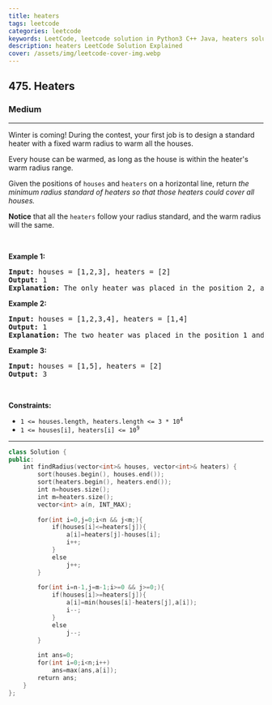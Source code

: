 ```yaml
---
title: heaters
tags: leetcode
categories: leetcode
keywords: LeetCode, leetcode solution in Python3 C++ Java, heaters solution
description: heaters LeetCode Solution Explained
cover: /assets/img/leetcode-cover-img.webp
---
```



<h2>475. Heaters</h2><h3>Medium</h3><hr><div><p>Winter is coming! During the contest, your first job is to design a standard heater with a fixed warm radius to warm all the houses.</p>

<p>Every house can be warmed, as long as the house is within the heater's warm radius range.&nbsp;</p>

<p>Given the positions of <code>houses</code> and <code>heaters</code> on a horizontal line, return <em>the minimum radius standard of heaters&nbsp;so that those heaters could cover all houses.</em></p>

<p><strong>Notice</strong> that&nbsp;all the <code>heaters</code> follow your radius standard, and the warm radius will the same.</p>

<p>&nbsp;</p>
<p><strong>Example 1:</strong></p>

<pre><strong>Input:</strong> houses = [1,2,3], heaters = [2]
<strong>Output:</strong> 1
<strong>Explanation:</strong> The only heater was placed in the position 2, and if we use the radius 1 standard, then all the houses can be warmed.
</pre>

<p><strong>Example 2:</strong></p>

<pre><strong>Input:</strong> houses = [1,2,3,4], heaters = [1,4]
<strong>Output:</strong> 1
<strong>Explanation:</strong> The two heater was placed in the position 1 and 4. We need to use radius 1 standard, then all the houses can be warmed.
</pre>

<p><strong>Example 3:</strong></p>

<pre><strong>Input:</strong> houses = [1,5], heaters = [2]
<strong>Output:</strong> 3
</pre>

<p>&nbsp;</p>
<p><strong>Constraints:</strong></p>

<ul>
	<li><code>1 &lt;= houses.length, heaters.length &lt;= 3 * 10<sup>4</sup></code></li>
	<li><code>1 &lt;= houses[i], heaters[i] &lt;= 10<sup>9</sup></code></li>
</ul>
</div>

---




```cpp
class Solution {
public:
    int findRadius(vector<int>& houses, vector<int>& heaters) {
        sort(houses.begin(), houses.end());
        sort(heaters.begin(), heaters.end());
        int n=houses.size();
        int m=heaters.size();
        vector<int> a(n, INT_MAX);
        
        for(int i=0,j=0;i<n && j<m;){
            if(houses[i]<=heaters[j]){
                a[i]=heaters[j]-houses[i];
                i++;
            }
            else
                j++;
        }
        
        for(int i=n-1,j=m-1;i>=0 && j>=0;){
            if(houses[i]>=heaters[j]){
                a[i]=min(houses[i]-heaters[j],a[i]);
                i--;
            }
            else
                j--;
        }
        
        int ans=0;
        for(int i=0;i<n;i++)
            ans=max(ans,a[i]);
        return ans;
    }
};

```
